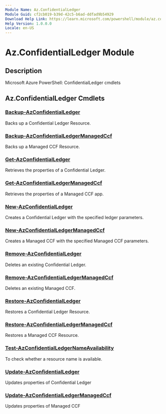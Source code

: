 ```yaml
---
Module Name: Az.ConfidentialLedger
Module Guid: cf2cb019-b39d-42c5-b6ad-ddfad9b54929
Download Help Link: https://learn.microsoft.com/powershell/module/az.confidentialledger
Help Version: 1.0.0.0
Locale: en-US
---
```


# Az.ConfidentialLedger Module
## Description
Microsoft Azure PowerShell: ConfidentialLedger cmdlets

## Az.ConfidentialLedger Cmdlets
### [Backup-AzConfidentialLedger](Backup-AzConfidentialLedger.md)
Backs up a Confidential Ledger Resource.

### [Backup-AzConfidentialLedgerManagedCcf](Backup-AzConfidentialLedgerManagedCcf.md)
Backs up a Managed CCF Resource.

### [Get-AzConfidentialLedger](Get-AzConfidentialLedger.md)
Retrieves the properties of a Confidential Ledger.

### [Get-AzConfidentialLedgerManagedCcf](Get-AzConfidentialLedgerManagedCcf.md)
Retrieves the properties of a Managed CCF app.

### [New-AzConfidentialLedger](New-AzConfidentialLedger.md)
Creates a  Confidential Ledger with the specified ledger parameters.

### [New-AzConfidentialLedgerManagedCcf](New-AzConfidentialLedgerManagedCcf.md)
Creates a Managed CCF with the specified Managed CCF parameters.

### [Remove-AzConfidentialLedger](Remove-AzConfidentialLedger.md)
Deletes an existing Confidential Ledger.

### [Remove-AzConfidentialLedgerManagedCcf](Remove-AzConfidentialLedgerManagedCcf.md)
Deletes an existing Managed CCF.

### [Restore-AzConfidentialLedger](Restore-AzConfidentialLedger.md)
Restores a Confidential Ledger Resource.

### [Restore-AzConfidentialLedgerManagedCcf](Restore-AzConfidentialLedgerManagedCcf.md)
Restores a Managed CCF Resource.

### [Test-AzConfidentialLedgerNameAvailability](Test-AzConfidentialLedgerNameAvailability.md)
To check whether a resource name is available.

### [Update-AzConfidentialLedger](Update-AzConfidentialLedger.md)
Updates properties of Confidential Ledger

### [Update-AzConfidentialLedgerManagedCcf](Update-AzConfidentialLedgerManagedCcf.md)
Updates properties of Managed CCF

